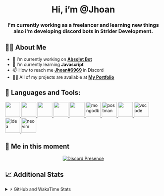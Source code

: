 <h1 align="center">Hi, i’m @Jhoan</h1>
<h3 align="center">I'm currently working as a freelancer and learning new things also i'm developing discord bots in Strider Development.</h3>

## 🙋‍♂️ About Me

- 🔭 I’m currently working on **[Absolet Bot](https://strider.cloud)**
- 🌱 I’m currently learning **Javascript**
- 📫 How to reach me **[Jhoan#6969](https://jhoan.monster/)** in Discord
- 👨‍💻 All of my projects are available at **[My Portfolio](https://jhoan.monster)**

## 🚀 Languages and Tools:
<p align="left"> 
    <a href="https://developer.mozilla.org/en-US/docs/Web/JavaScript" target="_blank"> <img src="https://img.icons8.com/color/48/000000/javascript.png" width="48" height="48"/> </a> 
    <a href="https://www.w3.org/html/" target="_blank"> <img src="https://img.icons8.com/color/48/000000/html-5.png" width="48" height="48"/> </a> 
    <a href="https://www.w3schools.com/css/" target="_blank"> <img src="https://img.icons8.com/color/48/000000/css3.png" width="48" height="48"/> </a> 
    <a href="https://getbootstrap.com" target="_blank"> <img src="https://img.icons8.com/color/48/000000/bootstrap.png" width="48" height="48"/> </a> 
    <a href="https://nodejs.org" target="_blank"> <img src="https://i.imgur.com/XX8lvL7.png" width="48" height="48"/> </a> 
    <a href="https://www.mongodb.com/" target="_blank"> <img src="https://i.imgur.com/nRtS3AN.png" alt="mongodb" width="48" height="48"/> </a> 
    <a href="https://postman.com" target="_blank"> <img src="https://www.vectorlogo.zone/logos/getpostman/getpostman-icon.svg" alt="postman" width="48" height="48"/> </a>   
    <a href="https://git-scm.com/" target="_blank"> <img src="https://img.icons8.com/color/48/000000/git.png" width="48" height="48"/> </a> 
    <a href="https://code.visualstudio.com" target="_blank" > <img src="https://upload.wikimedia.org/wikipedia/commons/thumb/9/9a/Visual_Studio_Code_1.35_icon.svg/2048px-Visual_Studio_Code_1.35_icon.svg.png" alt="vscode" width="48" height="48"> </a>
    <a href="https://www.jetbrains.com/es-es/idea/" target="_blank" > <img src="https://resources.jetbrains.com/storage/products/intellij-idea/img/meta/intellij-idea_logo_300x300.png" alt="idea" width="48" height="48"> </a>
    <a href="https://neovim.io" target="_blank"> <img src="https://icons.iconarchive.com/icons/papirus-team/papirus-apps/512/nvim-icon.png" alt="neovim" width="48" height="48"/> </a>
</p>
  
## 👤 Me in this moment
<p align="center">
    <a href="https://discord.com/users/852617426591154177" target="_blank" rel="nofollow">
        <img src="https://lanyard-profile-readme.vercel.app/api/852617426591154177?idleMessage=Probably%20coding%20Absolet..." alt="Discord Presence" align="center">
    </a>
</p>

## 📈 Additional Stats
<details>
    <summary>⚡ GitHub and WakaTime Stats</summary>
    <br/>

<!--START_SECTION:waka-->
![Code Time](http://img.shields.io/badge/Code%20Time-225%20hrs%202%20mins-blue)

**🐱 My GitHub Data** 

> 🏆 588 Contributions in the Year 2022
 > 
> 📦 46.7 kB Used in GitHub's Storage 
 > 
> 💼 Opted to Hire
 > 
> 📜 4 Public Repositories 
 > 
> 🔑 20 Private Repositories  
 > 
**I'm an Early 🐤** 

```text
🌞 Morning    54 commits     ██░░░░░░░░░░░░░░░░░░░░░░░   9.59% 
🌆 Daytime    234 commits    ██████████░░░░░░░░░░░░░░░   41.56% 
🌃 Evening    239 commits    ██████████░░░░░░░░░░░░░░░   42.45% 
🌙 Night      36 commits     █░░░░░░░░░░░░░░░░░░░░░░░░   6.39%

```
📅 **I'm Most Productive on Saturday** 

```text
Monday       73 commits     ███░░░░░░░░░░░░░░░░░░░░░░   12.97% 
Tuesday      88 commits     ████░░░░░░░░░░░░░░░░░░░░░   15.63% 
Wednesday    98 commits     ████░░░░░░░░░░░░░░░░░░░░░   17.41% 
Thursday     44 commits     ██░░░░░░░░░░░░░░░░░░░░░░░   7.82% 
Friday       68 commits     ███░░░░░░░░░░░░░░░░░░░░░░   12.08% 
Saturday     119 commits    █████░░░░░░░░░░░░░░░░░░░░   21.14% 
Sunday       73 commits     ███░░░░░░░░░░░░░░░░░░░░░░   12.97%

```


📊 **This Week I Spent My Time On** 

```text
⌚︎ Time Zone: America/Bogota

💬 Programming Languages: 
JavaScript               24 hrs 38 mins      █████████████████████░░░░   85.67% 
YAML                     1 hr 29 mins        █░░░░░░░░░░░░░░░░░░░░░░░░   5.21% 
JSON                     1 hr 13 mins        █░░░░░░░░░░░░░░░░░░░░░░░░   4.27% 
EJS                      34 mins             ░░░░░░░░░░░░░░░░░░░░░░░░░   2.02% 
Markdown                 15 mins             ░░░░░░░░░░░░░░░░░░░░░░░░░   0.87%

🔥 Editors: 
VS Code                  28 hrs 45 mins      █████████████████████████   100.0%

🐱‍💻 Projects: 
Absolet-Bot              14 hrs 7 mins       ████████████░░░░░░░░░░░░░   49.11% 
Strider-System           5 hrs 5 mins        ████░░░░░░░░░░░░░░░░░░░░░   17.68% 
sms-script               2 hrs 41 mins       ██░░░░░░░░░░░░░░░░░░░░░░░   9.37% 
ticket-sub-menus         1 hr 25 mins        █░░░░░░░░░░░░░░░░░░░░░░░░   4.94% 
Fium-Bot                 1 hr 22 mins        █░░░░░░░░░░░░░░░░░░░░░░░░   4.8%

💻 Operating System: 
Linux                    28 hrs 45 mins      █████████████████████████   100.0%

```

**I Mostly Code in JavaScript** 

```text
JavaScript               14 repos            █████████████████░░░░░░░░   70.0% 
Java                     2 repos             ██░░░░░░░░░░░░░░░░░░░░░░░   10.0% 
SCSS                     1 repo              █░░░░░░░░░░░░░░░░░░░░░░░░   5.0% 
TypeScript               1 repo              █░░░░░░░░░░░░░░░░░░░░░░░░   5.0% 
Shell                    1 repo              █░░░░░░░░░░░░░░░░░░░░░░░░   5.0%

```



 Last Updated on 19/06/2022 17:37:37 UTC
<!--END_SECTION:waka-->
</details>
